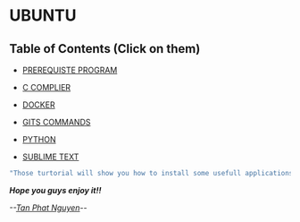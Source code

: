 # UBUNTU 

## Table of Contents (Click on them)

- [PREREQUISTE PROGRAM](https://github.com/CuteBoiz/Ubuntu/blob/master/prerequiste.md)

- [C COMPLIER](https://github.com/CuteBoiz/Ubuntu/blob/master/c.md)

- [DOCKER](https://github.com/CuteBoiz/Ubuntu/blob/master/docker.md)

- [GITS COMMANDS](https://github.com/CuteBoiz/Ubuntu/blob/master/git.md)

- [PYTHON](https://github.com/CuteBoiz/Ubuntu/blob/master/python.md)

- [SUBLIME TEXT](https://github.com/CuteBoiz/Ubuntu/blob/master/sublime.md)

```sh
"Those turtorial will show you how to install some usefull applications for developer in Ubuntu and How to use them."
```
***Hope you guys enjoy it!!***

*--[Tan Phat Nguyen](https://github.com/)--*
